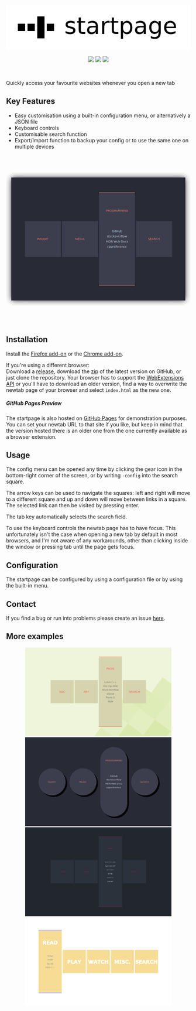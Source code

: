 <p align="center">
  <img alt="logo" src="/readme-img/logo.png?raw=true">
</p>
<p align="center">
  <a href="https://github.com/etacarinaea/startpage/releases"><img src="https://img.shields.io/github/package-json/v/etacarinaea/startpage.svg?color=%23C9A0DC&label=Version" /></a>
  <a href="https://addons.mozilla.org/en-US/firefox/addon/square-startpage/"><img src="https://img.shields.io/badge/Firefox-Download-%23FF9400.svg" /></a>
  <a href="https://chrome.google.com/webstore/detail/startpage/odmjpppdiaenedpilgldapgbodindjak"><img src="https://img.shields.io/badge/Chrome%2FChromium-Download-%234285F4.svg" /></a>
</p>
<br>

Quickly access your favourite websites whenever you open a new tab


## Key Features

* Easy customisation using a built-in configuration menu, or alternatively a
  JSON file
* Keyboard controls
* Customisable search function
* Export/Import function to backup your config or to use the same one on
  multiple devices


<br><br>
<p align="center">
  <img alt="example screenshot" src="/readme-img/screenshot-20190601.png?raw=true" width="850px">
</p>
<br><br>


## Installation

Install the [Firefox add-on][1] or the [Chrome add-on][2].

If you're using a different browser:<br>
Download a [release][3], download the [zip][4] of the latest version on GitHub,
or just clone the repository. Your browser has to support the
[WebExtensions API][5] or you'll have to download an older version, find a way
to overwrite the newtab page of your browser and select `index.html` as the new
one.

##### GitHub Pages Preview

The startpage is also hosted on
[GitHub Pages](http://etacarinaea.github.io/startpage/) for demonstration
purposes. You can set your newtab URL to that site if you like, but keep in mind
that the version hosted there is an older one from the one currently available
as a browser extension.


## Usage

The config menu can be opened any time by clicking the gear icon in the
bottom-right corner of the screen, or by writing `-config` into the search
square.

The arrow keys can be used to navigate the squares: left and right will move to
a different square and up and down will move between links in a square. The
selected link can then be visited by pressing enter.

The tab key automatically selects the search field.

To use the keyboard controls the newtab page has to have focus. This
unfortunately isn't the case when opening a new tab by default in most browsers,
and I'm not aware of any workarounds, other than clicking inside the window or
pressing tab until the page gets focus.


## Configuration

The startpage can be configured by using a configuration file or by using the
built-in menu.<br>


## Contact

If you find a bug or run into problems please create an issue [here][6].


## More examples

<p align="center">
  <img alt="example screenshot" src="/readme-img/screenshot-29032017-1.png?raw=true" width="400px">
  <img alt="example screenshot" src="/readme-img/screenshot-20191004.png?raw=true" width="400px"><br>
  <img alt="example screenshot" src="/readme-img/screenshot-29032017-2.png?raw=true" width="400px">
  <img alt="example screenshot" src="/readme-img/screenshot-29032017-4.png?raw=true" width="400px">
</p>


[1]: https://addons.mozilla.org/en-US/firefox/addon/square-startpage/
[2]: https://chrome.google.com/webstore/detail/startpage/odmjpppdiaenedpilgldapgbodindjak
[3]: https://github.com/etacarinaea/startpage/releases
[4]: https://github.com/etacarinaea/startpage/archive/master.zip
[5]: https://developer.mozilla.org/en-US/docs/Mozilla/Add-ons/WebExtensions
[6]: https://github.com/fuyuneko/startpage/issues
